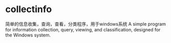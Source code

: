 # collectinfo
简单的信息收集，查询，查看，分类程序，用于windows系统
A simple program for information collection, query, viewing, and classification, designed for the Windows system.
